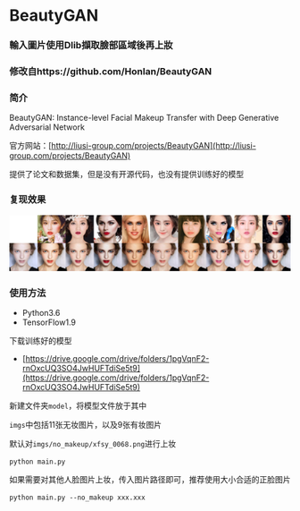 # BeautyGAN

### 輸入圖片使用Dlib擷取臉部區域後再上妝

### 修改自https://github.com/Honlan/BeautyGAN



### 简介

BeautyGAN: Instance-level Facial Makeup Transfer with Deep Generative Adversarial Network

官方网站：[http://liusi-group.com/projects/BeautyGAN](http://liusi-group.com/projects/BeautyGAN)

提供了论文和数据集，但是没有开源代码，也没有提供训练好的模型

### 复现效果

![](result.jpg)

### 使用方法

- Python3.6
- TensorFlow1.9

下载训练好的模型

- [https://drive.google.com/drive/folders/1pgVqnF2-rnOxcUQ3SO4JwHUFTdiSe5t9](https://drive.google.com/drive/folders/1pgVqnF2-rnOxcUQ3SO4JwHUFTdiSe5t9)

新建文件夹`model`，将模型文件放于其中

`imgs`中包括11张无妆图片，以及9张有妆图片

默认对`imgs/no_makeup/xfsy_0068.png`进行上妆

```
python main.py
```

如果需要对其他人脸图片上妆，传入图片路径即可，推荐使用大小合适的正脸图片

```
python main.py --no_makeup xxx.xxx
```
